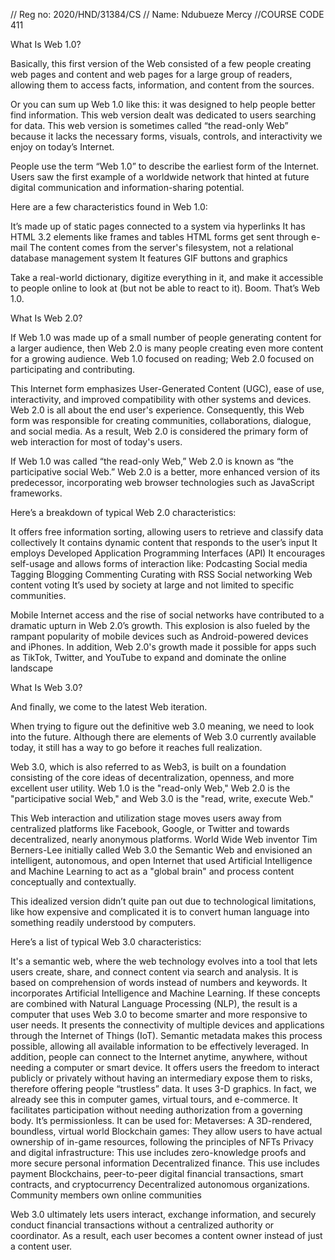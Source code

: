 
// Reg no: 2020/HND/31384/CS
// Name: Ndubueze Mercy
//COURSE CODE 411

What Is Web 1.0?

Basically, this first version of the Web consisted of a few people creating web pages and content and web pages for a large group of readers, allowing them to access facts, information, and content from the sources. 

Or you can sum up Web 1.0 like this: it was designed to help people better find information. This web version dealt was dedicated to users searching for data. This web version is sometimes called “the read-only Web” because it lacks the necessary forms, visuals, controls, and interactivity we enjoy on today’s Internet.

People use the term “Web 1.0” to describe the earliest form of the Internet. Users saw the first example of a worldwide network that hinted at future digital communication and information-sharing potential.

Here are a few characteristics found in Web 1.0:

It’s made up of static pages connected to a system via hyperlinks
It has HTML 3.2 elements like frames and tables
HTML forms get sent through e-mail
The content comes from the server's filesystem, not a relational database management system
It features GIF buttons and graphics

Take a real-world dictionary, digitize everything in it, and make it accessible to people online to look at (but not be able to react to it). Boom. That’s Web 1.0.

What Is Web 2.0?

If Web 1.0 was made up of a small number of people generating content for a larger audience, then Web 2.0 is many people creating even more content for a growing audience. Web 1.0 focused on reading; Web 2.0 focused on participating and contributing.

This Internet form emphasizes User-Generated Content (UGC), ease of use, interactivity, and improved compatibility with other systems and devices. Web 2.0 is all about the end user's experience. Consequently, this Web form was responsible for creating communities, collaborations, dialogue, and social media. As a result, Web 2.0 is considered the primary form of web interaction for most of today's users.

If Web 1.0 was called “the read-only Web,” Web 2.0 is known as “the participative social Web.” Web 2.0 is a better, more enhanced version of its predecessor, incorporating web browser technologies such as JavaScript frameworks.

Here’s a breakdown of typical Web 2.0 characteristics:

It offers free information sorting, allowing users to retrieve and classify data collectively
It contains dynamic content that responds to the user’s input
It employs Developed Application Programming Interfaces (API)
It encourages self-usage and allows forms of interaction like:
Podcasting
Social media
Tagging
Blogging
Commenting
Curating with RSS
Social networking
Web content voting
It’s used by society at large and not limited to specific communities.

Mobile Internet access and the rise of social networks have contributed to a dramatic upturn in Web 2.0’s growth. This explosion is also fueled by the rampant popularity of mobile devices such as Android-powered devices and iPhones. In addition, Web 2.0's growth made it possible for apps such as TikTok, Twitter, and YouTube to expand and dominate the online landscape






What Is Web 3.0?

And finally, we come to the latest Web iteration.

When trying to figure out the definitive web 3.0 meaning, we need to look into the future. Although there are elements of Web 3.0 currently available today, it still has a way to go before it reaches full realization.

Web 3.0, which is also referred to as Web3, is built on a foundation consisting of the core ideas of decentralization, openness, and more excellent user utility. Web 1.0 is the "read-only Web," Web 2.0 is the "participative social Web," and Web 3.0 is the "read, write, execute Web."

This Web interaction and utilization stage moves users away from centralized platforms like Facebook, Google, or Twitter and towards decentralized, nearly anonymous platforms. World Wide Web inventor Tim Berners-Lee initially called Web 3.0 the Semantic Web and envisioned an intelligent, autonomous, and open Internet that used Artificial Intelligence and Machine Learning to act as a "global brain" and process content conceptually and contextually.

This idealized version didn’t quite pan out due to technological limitations, like how expensive and complicated it is to convert human language into something readily understood by computers.

Here’s a list of typical Web 3.0 characteristics:

It's a semantic web, where the web technology evolves into a tool that lets users create, share, and connect content via search and analysis. It is based on comprehension of words instead of numbers and keywords.
It incorporates Artificial Intelligence and Machine Learning. If these concepts are combined with Natural Language Processing (NLP), the result is a computer that uses Web 3.0 to become smarter and more responsive to user needs.
It presents the connectivity of multiple devices and applications through the Internet of Things (IoT). Semantic metadata makes this process possible, allowing all available information to be effectively leveraged. In addition, people can connect to the Internet anytime, anywhere, without needing a computer or smart device.
It offers users the freedom to interact publicly or privately without having an intermediary expose them to risks, therefore offering people “trustless” data.
It uses 3-D graphics. In fact, we already see this in computer games, virtual tours, and e-commerce.
It facilitates participation without needing authorization from a governing body. It’s permissionless.
It can be used for:
Metaverses: A 3D-rendered, boundless, virtual world
Blockchain games: They allow users to have actual ownership of in-game resources, following the principles of NFTs
Privacy and digital infrastructure: This use includes zero-knowledge proofs and more secure personal information
Decentralized finance. This use includes payment Blockchains, peer-to-peer digital financial transactions, smart contracts, and cryptocurrency
Decentralized autonomous organizations. Community members own online communities

Web 3.0 ultimately lets users interact, exchange information, and securely conduct financial transactions without a centralized authority or coordinator. As a result, each user becomes a content owner instead of just a content user.














